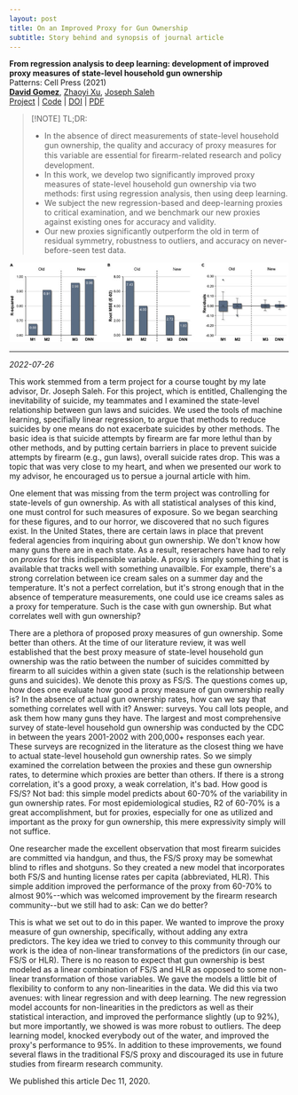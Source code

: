 ```yaml
---
layout: post
title: On an Improved Proxy for Gun Ownership
subtitle: Story behind and synopsis of journal article
--- 
```


**From regression analysis to deep learning: development of improved proxy measures of state-level household gun ownership** \
Patterns: Cell Press (2021) \
[**David Gomez**](https://dbgomez94.github.io/), 
[Zhaoyi Xu](https://www.linkedin.com/in/zhaoyi-xu-89789a110/), 
[Joseph Saleh](https://www.linkedin.com/in/joseph-homer-saleh-8b8773119/) 
\
[Project](pages/projects/2022-07-26-go-proxy.md) |
[Code](https://github.com/dbgomez94/gun-ownership-proxy) |
[DOI](https://www.cell.com/patterns/fulltext/S2666-3899(20)30202-6) |
[PDF](pdfs/go-proxy.pdf)

> [!NOTE] TL;DR:
> - In the absence of direct measurements of state-level household gun ownership, the quality and accuracy of proxy measures for this variable are essential for ﬁrearm-related research and policy development. 
> - In this work, we develop two significantly improved proxy measures of state-level household gun ownership via two methods: first using regression analysis, then using deep learning. 
> - We subject the new regression-based and deep-learning proxies to critical examination, and we benchmark our new proxies against existing ones for accuracy and validity. 
> - Our new proxies significantly outperform the old in term of residual symmetry, robustness to outliers, and accuracy on never-before-seen test data.

![Performance Comparison of the Old and New Proxy Measures of State-Level Household Gun Ownership](/assets/img/go-proxy-performance.png)

---

*2022-07-26*

This work stemmed from a term project for a course tought by my late advisor, Dr. Joseph Saleh. For this project, which is entitled, Challenging the inevitability of suicide, my teammates and I examined the state-level relationship between gun laws and suicides. We used the tools of machine learning, specifially linear regression, to argue that methods to reduce suicides by one means do not exacerbate suicides by other methods. The basic idea is that suicide attempts by firearm are far more lethul than by other methods, and by putting certain barriers in place to prevent suicide attempts by firearm (e.g., gun laws), overall suicide rates drop. This was a topic that was very close to my heart, and when we presented our work to my advisor, he encouraged us to persue a journal article with him.

One element that was missing from the term project was controlling for state-levels of gun ownership. As with all statistical analyses of this kind, one must control for such measures of exposure. So we began searching for these figures, and to our horror, we discovered that no such figures exist. In the United States, there are certain laws in place that prevent federal agencies from inquiring about gun ownership. We don't know how many guns there are in each state. As a result, reserachers have had to rely on _proxies_ for this indispensible variable. A proxy is simply something that is available that tracks well with something unavailble. For example, there's a strong correlation between ice cream sales on a summer day and the temperature. It's not a perfect correlation, but it's strong enough that in the absence of temperature measurements, one could use ice creams sales as a proxy for temperature. Such is the case with gun ownership. But what correlates well with gun ownership?

There are a plethora of proposed proxy measures of gun ownership. Some better than others. At the time of our literature review, it was well established that the best proxy measure of state-level household gun ownership was the ratio between the number of suicides committed by firearm to all suicides within a given state (such is the relationship between guns and suicides). We denote this proxy as FS/S. The questions comes up, how does one evaluate how good a proxy measure of gun ownership really is? In the absence of actual gun ownership rates, how can we say that something correlates well with it? Answer: surveys. You call lots people, and ask them how many guns they have. The largest and most comprehensive survey of state-level household gun ownership was conducted by the CDC in between the years 2001-2002 with 200,000+ responses each year. These surveys are recognized in the literature as the closest thing we have to actual state-level household gun ownership rates. So we simply examined the correlation between the proxies and these gun ownership rates, to determine which proxies are better than others. If there is a strong correlation, it's a good proxy, a weak correlation, it's bad. How good is FS/S? Not bad: this simple model predicts about 60-70% of the variability in gun ownership rates. For most epidemiological studies, R2 of 60-70% is a great accomplishment, but for proxies, especially for one as utilized and important as the proxy for gun ownership, this mere expressivity simply will not suffice.

One researcher made the excellent observation that most firearm suicides are committed via handgun, and thus, the FS/S proxy may be somewhat blind to rifles and shotguns. So they created a new model that incorporates both FS/S and hunting license rates per capita (abbreviated, HLR). This simple addition improved the performance of the proxy from 60-70% to almost 90%--which was welcomed improvement by the firearm research community--but we still had to ask: Can we do better?

This is what we set out to do in this paper. We wanted to improve the proxy measure of gun ownership, specifically, without adding any extra predictors. The key idea we tried to convey to this community through our work is the idea of non-linear transformations of the predictors (in our case, FS/S or HLR). There is no reason to expect that gun ownership is best modeled as a linear combination of FS/S and HLR as opposed to some non-linear transformation of those variables. We gave the models a little bit of flexibility to conform to any non-linearities in the data. We did this via two avenues: with linear regression and with deep learning. The new regression model accounts for non-linearities in the predictors as well as their statistical interaction, and improved the performance slightly (up to 92%), but more importantly, we showed is was more robust to outliers. The deep learning model, knocked everybody out of the water, and improved the proxy's performance to 95%. In addition to these improvements, we found several flaws in the traditional FS/S proxy and discouraged its use in future studies from firearm research community.

We published this article Dec 11, 2020.
